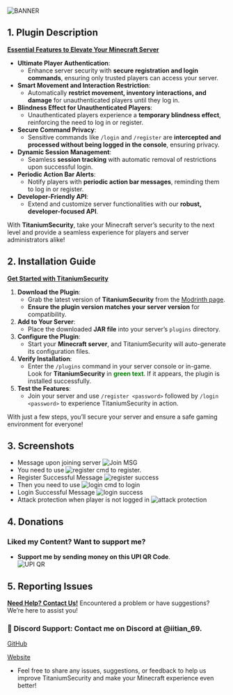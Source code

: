 ![BANNER](https://cdn.modrinth.com/data/cached_images/ef40c1c00222daeee741241bc5edcb4c4bc6b5ce.png)
## **1. Plugin Description**
**<ins>Essential Features to Elevate Your Minecraft Server<ins>**
- **Ultimate Player Authentication**:
   - Enhance server security with **secure registration and login commands**, ensuring only trusted players can access your server.
- **Smart Movement and Interaction Restriction**:
   - Automatically **restrict movement, inventory interactions, and damage** for unauthenticated players until they log in.
- **Blindness Effect for Unauthenticated Players**:
   - Unauthenticated players experience a **temporary blindness effect**, reinforcing the need to log in or register.
- **Secure Command Privacy**:
   - Sensitive commands like `/login` and `/register` are **intercepted and processed without being logged in the console**, ensuring privacy.
- **Dynamic Session Management**:
   - Seamless **session tracking** with automatic removal of restrictions upon successful login.
- **Periodic Action Bar Alerts**:
   - Notify players with **periodic action bar messages**, reminding them to log in or register.
- **Developer-Friendly API**:
   - Extend and customize server functionalities with our **robust, developer-focused API**.

With **TitaniumSecurity**, take your Minecraft server’s security to the next level and provide a seamless experience for players and server administrators alike!

## **2. Installation Guide**
**<ins>Get Started with TitaniumSecurity<ins>**
1. **Download the Plugin**:
   - Grab the latest version of **TitaniumSecurity** from the [Modrinth page](https://modrinth.com/plugin/titaniumsecurity).
   - **Ensure the plugin version matches your server version** for compatibility.
2. **Add to Your Server**:
   - Place the downloaded **JAR file** into your server’s `plugins` directory.
3. **Configure the Plugin**:
   - Start your **Minecraft server**, and TitaniumSecurity will auto-generate its configuration files.
4. **Verify Installation**:
   - Enter the `/plugins` command in your server console or in-game. Look for **TitaniumSecurity** in **<span style="color: green;">green text</span>**. If it appears, the plugin is installed successfully.
5. **Test the Features**:
   - Join your server and use `/register <password>` followed by `/login <password>` to experience TitaniumSecurity in action.

With just a few steps, you’ll secure your server and ensure a safe gaming environment for everyone!

## **3. Screenshots**
- Message upon joining server
  ![Join MSG](https://cdn.modrinth.com/data/cached_images/fe2a4038027f7065da558200f4c117b175626a0d.jpeg)
- You need to use ![register cmd](https://cdn.modrinth.com/data/cached_images/928560227d68247e5cfd692dc6939f82c11c9026.jpeg) to register.
- Register Successful Message
  ![register success](https://cdn.modrinth.com/data/cached_images/4f9a8064cad1510730daeb06425ceebb2bd2113f.jpeg)
- Then you need to use 
  ![login cmd](https://cdn.modrinth.com/data/cached_images/fdcf2b94be4ebb6bd6594c258a50be140417e3de.jpeg) to login
- Login Successful Message
  ![login success](https://cdn.modrinth.com/data/cached_images/60f69e94a567759ede89937748562ca2dcd4fb80.jpeg)
- Attack protection when player is not logged in
  ![attack protection](https://cdn.modrinth.com/data/cached_images/c5299ae3da030d810f8b7a68e2577e03c840de69.jpeg)
## **4. Donations**
### Liked my Content? Want to support me? 
- **Support me by sending money on this UPI QR Code**.      
  ![UPI QR](https://cdn.modrinth.com/data/cached_images/803940d574b00289450ef08148b181409b2dbe6d.jpeg)
  
## **5. Reporting Issues**
**<ins>Need Help? Contact Us!<ins>**
Encountered a problem or have suggestions? We’re here to assist you!
### 📧 **Discord Support**: Contact me on Discord at **@iitian_69**.
[GitHub](https://github.com/ParthOP69/TitaniumSecurity)

[Website](https://titanium.skyrain.cloud/)
- Feel free to share any issues, suggestions, or feedback to help us improve TitaniumSecurity and make your Minecraft experience even better!
